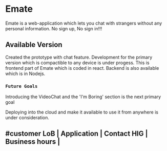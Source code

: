 # Emate

Emate is a web-application which lets you chat with strangers without any personal information. No sign up, No sign in!!!

## Available Version

Created the prototype with chat feature.
Development for the primary version which is compactible to any device is under progess.
This is frontend part of Emate which is coded in react. 
Backend is also available which is in Nodejs.

### `Future Goals`

Introducing the VideoChat and the 'I'm Boring' section is the next primary goal

Deploying into the cloud and make it available to use it from anywhere is under consideration.

#customer LoB
| Application  | Contact HIG | Business hours |
---------------------------------------------
